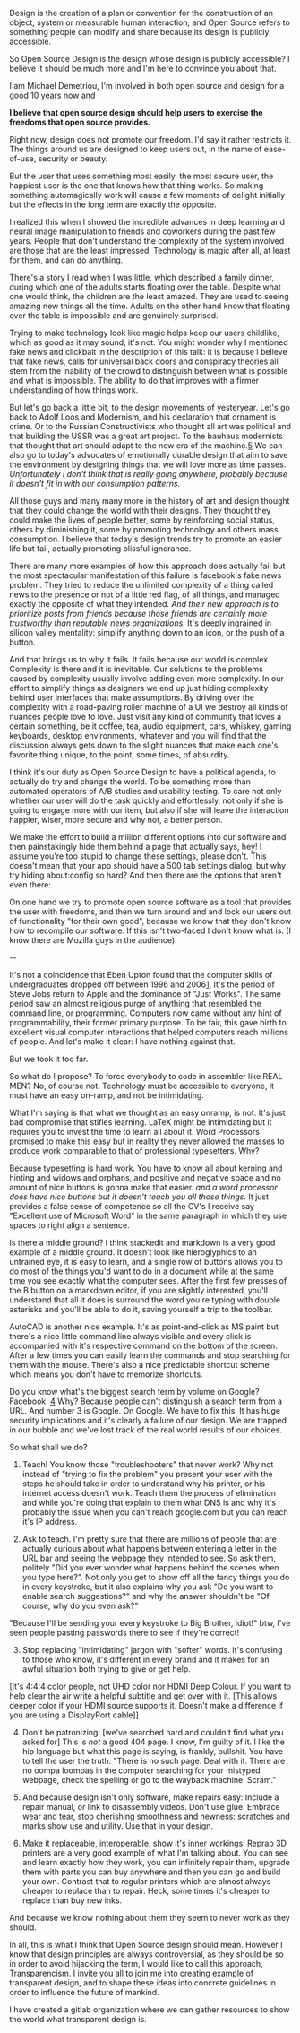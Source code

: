 Design is the creation of a plan or convention for the construction of an object, system or measurable human interaction; and Open Source refers to something people can modify and share because its design is publicly accessible.

So Open Source Design is the design whose design is publicly accessible? I believe it should be much more and I'm here to convince you about that.

I am Michael Demetriou, I'm involved in both open source and design for a good 10 years now and

**I believe that open source design should help users to exercise the freedoms that open source provides.**

Right now, design does not promote our freedom. I'd say it rather restricts it. The things around us are designed to keep users out, in the name of ease-of-use, security or beauty.

But the user that uses something most easily, the most secure user, the happiest user is the one that knows how that thing works. So making something automagically work will cause a few moments of delight initially but the effects in the long term are exactly the opposite.

I realized this when I showed the incredible advances in deep learning and neural image manipulation to friends and coworkers during the past few years. People that don't understand the complexity of the system involved are those that are the least impressed. Technology is magic after all, at least for them, and can do anything.

There's a story I read when I was little, which described a family dinner, during which one of the adults starts floating over the table. Despite what one would think, the children are the least amazed. They are used to seeing amazing new things all the time. Adults on the other hand know that floating over the table is impossible and are genuinely surprised.

<!-- I don't remember where I read this story but it stuck, if anyone does, please help me credit the author. -->

Trying to make technology look like magic helps keep our users childlike, which as good as it may sound, it's not. You might wonder why I mentioned fake news and clickbait in the description of this talk: it is because I believe that fake news, calls for universal back doors and conspiracy theories all stem from the inability of the crowd to distinguish between what is possible and what is impossible. The ability to do that improves with a firmer understanding of how things work.

But let's go back a little bit, to the design movements of yesteryear. Let's go back to Adolf Loos and Modernism, and his declaration that ornament is crime. Or to the Russian Constructivists who thought all art was political and that building the USSR was a great art project. To the bauhaus modernists that thought that art should adapt to the new era of the machine.[5] We can also go to today's advocates of emotionally durable design that aim to save the environment by designing things that we will love more as time passes. _Unfortunately I don't think that is really going anywhere, probably because it doesn't fit in with our consumption patterns._

All those guys and many many more in the history of art and design thought that they could change the world with their designs. They thought they could make the lives of people better, some by reinforcing social status, others by diminishing it, some by promoting technology and others mass consumption. I believe that today's design trends try to promote an easier life but fail, actually promoting blissful ignorance.

<!-- This failure is starting to show up: Apple tried to abstract the file system but they at last decided last year that it doesn't work. Google removed SD cards from their phones and they had the audacity to tell us in our faces that we're too stupid to understand where our stuff is saved. Fortunately that approach didn't catch up with other manufacturers. Microsoft also backed down from the extreme dumb-down that was Windows 8 and replaced them with Windows 10 -->
 <!-- a system that includes a robust command line, and a way to install complete GNU distributions on it, from the official store. -->

There are many more examples of how this approach does actually fail but the most spectacular manifestation of this failure is facebook's fake news problem. They tried to reduce the unlimited complexity of a thing called news to the presence or not of a little red flag, of all things, and managed exactly the opposite of what they intended. _And their new approach is to prioritize posts from friends because those friends are certainly more trustworthy than reputable news organizations._ It's deeply ingrained in silicon valley mentality: simplify anything down to an icon, or the push of a button.

And that brings us to why it fails. It fails because our world is complex. Complexity is there and it is inevitable. Our solutions to the problems caused by complexity usually involve adding even more complexity. In our effort to simplify things as designers we end up just hiding complexity behind user interfaces that make assumptions. By driving over the complexity with a road-paving roller machine of a UI we destroy all kinds of nuances people love to love. Just visit any kind of community that loves a certain something, be it coffee, tea, audio equipment, cars, whiskey, gaming keyboards, desktop environments, whatever and you will find that the discussion always gets down to the slight nuances that make each one's favorite thing unique, to the point, some times, of absurdity.

I think it's our duty as Open Source Design to have a political agenda, to actually do try and change the world. To be something more than automated operators of A/B studies and usability testing. To care not only whether our user will do the task quickly and effortlessly, not only if she is going to engage more with our item, but also if she will leave the interaction happier, wiser, more secure and why not, a better person.



We make the effort to build a million different options into our software and then painstakingly hide them behind a page that actually says, hey! I assume you're too stupid to change these settings, please don't. This doesn't mean that your app should have a 500 tab settings dialog, but why try hiding about:config so hard? And then there are the options that aren't even there:

On one hand we try to promote open source software as a tool that provides the user with freedoms, and then we turn around and and lock our users out of functionality "for their own good", because we know that they don't know how to recompile our software. If this isn't two-faced I don't know what is. (I know there are Mozilla guys in the audience).

--

It's not a coincidence that Eben Upton found that the computer skills of undergraduates dropped off between 1996 and 2006[1]. It's the period of Steve Jobs return to Apple and the dominance of "Just Works". The same period saw an almost religious purge of anything that resembled the command line, or programming. Computers now came without any hint of programmability, their former primary purpose. To be fair, this gave birth to excellent visual computer interactions that helped computers reach millions of people. And let's make it clear: I have nothing against that.

But we took it too far.

So what do I propose? To force everybody to code in assembler like REAL MEN? No, of course not. Technology must be accessible to everyone, it must have an easy on-ramp, and not be intimidating.

What I'm saying is that what we thought as an easy onramp, is not. It's just bad compromise that stifles learning. LaTeX might be intimidating but it requires you to invest the time to learn all about it. Word Processors promised to make this easy but in reality they never allowed the masses to produce work comparable to that of professional typesetters. Why?

Because typesetting is hard work. You have to know all about kerning and hinting and widows and orphans, and positive and negative space and no amount of nice buttons is gonna make that easier. _and a word processor does have nice buttons but it doesn't teach you all those things._ It just provides a false sense of competence so all the CV's I receive say "Excellent use of Microsoft Word" in the same paragraph in which they use spaces to right align a sentence.

Is there a middle ground? I think stackedit and markdown is a very good example of a middle ground. It doesn't look like hieroglyphics to an untrained eye, it is easy to learn, and a single row of buttons allows you to do most of the things you'd want to do in a document while at the same time you see exactly what the computer sees. After the first few presses of the B button on a markdown editor, if you are slightly interested, you'll understand that all it does is surround the word you're typing with double asterisks and you'll be able to do it, saving yourself a trip to the toolbar.
 <!-- Good luck learning what the shortcut for Bold Text is by pressing the button. -->

AutoCAD is another nice example. It's as point-and-click as MS paint but there's a nice little command line always visible and every click is accompanied with it's respective command on the bottom of the screen. After a few times you can easily learn the commands and stop searching for them with the mouse. There's also a nice predictable shortcut scheme which means you don't have to memorize shortcuts.

Do you know what's the biggest search term by volume on Google? Facebook. [4] Why? Because people can't distinguish a search term from a URL. And number 3 is Google. On Google. We have to fix this. It has huge security implications and it's clearly a failure of our design. We are trapped in our bubble and we've lost track of the real world results of our choices.

So what shall we do?

1. Teach! You know those "troubleshooters" that never work? Why not instead of "trying to fix the problem" you present your user with the steps he should take in order to understand why his printer, or his internet access doesn't work. Teach them the process of elimination and while you're doing that explain to them what DNS is and why it's probably the issue when you can't reach google.com but you can reach it's IP address.
<!-- 62.75.10.93 -->

2. Ask to teach. I'm pretty sure that there are millions of people that are actually curious about what happens between entering a letter in the URL bar and seeing the webpage they intended to see. So ask them, politely "Did you ever wonder what happens behind the scenes when you type here?". Not only you get to show off all the fancy things you do in every keystroke, but it also explains why you ask "Do you want to enable search suggestions?" and why the answer shouldn't be "Of course, why do you even ask?"

"Because I'll be sending your every keystroke to Big Brother, idiot!" btw, I've seen people pasting passwords there to see if they're correct!

3. Stop replacing "intimidating" jargon with "softer" words. It's confusing to those who know, it's different in every brand and it makes for an awful situation both trying to give or get help.
<!-- "You have to enable 4:4:4 color, you know go to the menu yeah it could be something like super-duper color, what's your TV brand, let me google it."  -->
[It's 4:4:4 color people, not UHD color nor HDMI Deep Colour. If you want to help clear the air write a helpful subtitle and get over with it. [This allows deeper color if your HDMI source supports it. Doesn't make a difference if you are using a DisplayPort cable]]

4. Don't be patronizing: [we've searched hard and couldn't find what you asked for]
This is *not* a good 404 page. I know, I'm guilty of it. I like the hip language but what this page is saying, is frankly, bullshit. You have to tell the user the truth. "There is no such page. Deal with it. There are no oompa loompas in the computer searching for your mistyped webpage, check the spelling or go to the wayback machine. Scram."

5. And because design isn't only software, make repairs easy: Include a repair manual, or link to disassembly videos. Don't use glue. Embrace wear and tear, stop cherishing smoothness and newness: scratches and marks show use and utility. Use that in your design.

6. Make it replaceable, interoperable, show it's inner workings. Reprap 3D printers are a very good example of what I'm talking about. You can see and learn exactly how they work, you can infinitely repair them, upgrade them with parts you can buy anywhere and then you can go and build your own. Contrast that to regular printers which are almost always cheaper to replace than to repair. Heck, some times it's cheaper to replace than buy new inks.

And because we know nothing about them they seem to never work as they should.

In all, this is what I think that Open Source design should mean. However I know that design principles are always controversial, as they should be so in order to avoid hijacking the term, I would like to call this approach, Transparencism. I invite you all to join me into creating example of transparent design, and to shape these ideas into concrete guidelines in order to influence the future of mankind.

I have created a gitlab organization where we can gather resources to show the world what transparent design is.

[1]: https://www.theguardian.com/technology/2012/nov/04/raspberry-pi-programming-jam-cern
[2]: https://danluu.com/input-lag/
[3]:http://www.alphr.com/news/education/375106/founder-no-raspberry-pi-for-every-student
[4]: https://www.mondovo.com/keywords/
[5]: http://bauhausinteriors.com/blog/the-bauhaus-movement/
